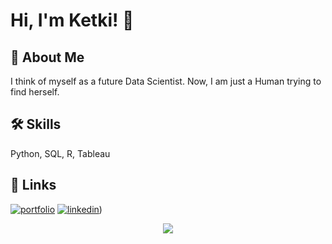 # Hi, I'm Ketki! 👋


## 🚀 About Me
I think of myself as a future Data Scientist. Now, I am just a Human trying to find herself.


## 🛠 Skills
Python, SQL, R, Tableau

## 🔗 Links
[![portfolio](https://img.icons8.com/?size=512&id=16318&format=png)](https://github.com/Ketkihulwan)
[![linkedin](https://img.shields.io/badge/LinkedIn)](https://www.linkedin.com/in/ketki-hulwan-aa19351a5/))

<p align="center">
  <img src="https://github-readme-stats.vercel.app/api?username=Ketkihulwan&theme=dracula&show_icons=true&hide_border=false&count_private=false">
</p>
